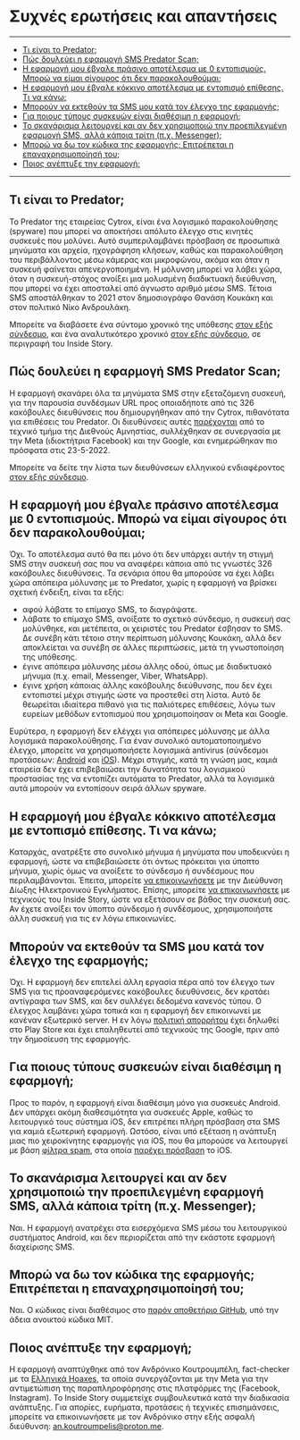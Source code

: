 # Συχνές ερωτήσεις και απαντήσεις

---

* [Τι είναι το Predator;](#τι-είναι-το-predator)
* [Πώς δουλεύει η εφαρμογή SMS Predator Scan;](#%CF%80%CF%8E%CF%82-%CE%B4%CE%BF%CF%85%CE%BB%CE%B5%CF%8D%CE%B5%CE%B9-%CE%B7-%CE%B5%CF%86%CE%B1%CF%81%CE%BC%CE%BF%CE%B3%CE%AE-sms-predator-scan)
* [Η εφαρμογή μου έβγαλε πράσινο αποτέλεσμα με 0 εντοπισμούς. Μπορώ να είμαι σίγουρος ότι δεν παρακολουθούμαι;](#%CE%B7-%CE%B5%CF%86%CE%B1%CF%81%CE%BC%CE%BF%CE%B3%CE%AE-%CE%BC%CE%BF%CF%85-%CE%AD%CE%B2%CE%B3%CE%B1%CE%BB%CE%B5-%CF%80%CF%81%CE%AC%CF%83%CE%B9%CE%BD%CE%BF-%CE%B1%CF%80%CE%BF%CF%84%CE%AD%CE%BB%CE%B5%CF%83%CE%BC%CE%B1-%CE%BC%CE%B5-0-%CE%B5%CE%BD%CF%84%CE%BF%CF%80%CE%B9%CF%83%CE%BC%CE%BF%CF%8D%CF%82-%CE%BC%CF%80%CE%BF%CF%81%CF%8E-%CE%BD%CE%B1-%CE%B5%CE%AF%CE%BC%CE%B1%CE%B9-%CF%83%CE%AF%CE%B3%CE%BF%CF%85%CF%81%CE%BF%CF%82-%CF%8C%CF%84%CE%B9-%CE%B4%CE%B5%CE%BD-%CF%80%CE%B1%CF%81%CE%B1%CE%BA%CE%BF%CE%BB%CE%BF%CF%85%CE%B8%CE%BF%CF%8D%CE%BC%CE%B1%CE%B9)
* [Η εφαρμογή μου έβγαλε κόκκινο αποτέλεσμα με εντοπισμό επίθεσης. Τι να κάνω;](#%CE%B7-%CE%B5%CF%86%CE%B1%CF%81%CE%BC%CE%BF%CE%B3%CE%AE-%CE%BC%CE%BF%CF%85-%CE%AD%CE%B2%CE%B3%CE%B1%CE%BB%CE%B5-%CE%BA%CF%8C%CE%BA%CE%BA%CE%B9%CE%BD%CE%BF-%CE%B1%CF%80%CE%BF%CF%84%CE%AD%CE%BB%CE%B5%CF%83%CE%BC%CE%B1-%CE%BC%CE%B5-%CE%B5%CE%BD%CF%84%CE%BF%CF%80%CE%B9%CF%83%CE%BC%CF%8C-%CE%B5%CF%80%CE%AF%CE%B8%CE%B5%CF%83%CE%B7%CF%82-%CF%84%CE%B9-%CE%BD%CE%B1-%CE%BA%CE%AC%CE%BD%CF%89)
* [Μπορούν να εκτεθούν τα SMS μου κατά τον έλεγχο της εφαρμογής;](#%CE%BC%CF%80%CE%BF%CF%81%CE%BF%CF%8D%CE%BD-%CE%BD%CE%B1-%CE%B5%CE%BA%CF%84%CE%B5%CE%B8%CE%BF%CF%8D%CE%BD-%CF%84%CE%B1-sms-%CE%BC%CE%BF%CF%85-%CE%BA%CE%B1%CF%84%CE%AC-%CF%84%CE%BF%CE%BD-%CE%AD%CE%BB%CE%B5%CE%B3%CF%87%CE%BF-%CF%84%CE%B7%CF%82-%CE%B5%CF%86%CE%B1%CF%81%CE%BC%CE%BF%CE%B3%CE%AE%CF%82)
* [Για ποιους τύπους συσκευών είναι διαθέσιμη η εφαρμογή;](#%CE%B3%CE%B9%CE%B1-%CF%80%CE%BF%CE%B9%CE%BF%CF%85%CF%82-%CF%84%CF%8D%CF%80%CE%BF%CF%85%CF%82-%CF%83%CF%85%CF%83%CE%BA%CE%B5%CF%85%CF%8E%CE%BD-%CE%B5%CE%AF%CE%BD%CE%B1%CE%B9-%CE%B4%CE%B9%CE%B1%CE%B8%CE%AD%CF%83%CE%B9%CE%BC%CE%B7-%CE%B7-%CE%B5%CF%86%CE%B1%CF%81%CE%BC%CE%BF%CE%B3%CE%AE)
* [Το σκανάρισμα λειτουργεί και αν δεν χρησιμοποιώ την προεπιλεγμένη εφαρμογή SMS, αλλά κάποια τρίτη (π.χ. Messenger);](#%CF%84%CE%BF-%CF%83%CE%BA%CE%B1%CE%BD%CE%AC%CF%81%CE%B9%CF%83%CE%BC%CE%B1-%CE%BB%CE%B5%CE%B9%CF%84%CE%BF%CF%85%CF%81%CE%B3%CE%B5%CE%AF-%CE%BA%CE%B1%CE%B9-%CE%B1%CE%BD-%CE%B4%CE%B5%CE%BD-%CF%87%CF%81%CE%B7%CF%83%CE%B9%CE%BC%CE%BF%CF%80%CE%BF%CE%B9%CF%8E-%CF%84%CE%B7%CE%BD-%CF%80%CF%81%CE%BF%CE%B5%CF%80%CE%B9%CE%BB%CE%B5%CE%B3%CE%BC%CE%AD%CE%BD%CE%B7-%CE%B5%CF%86%CE%B1%CF%81%CE%BC%CE%BF%CE%B3%CE%AE-sms-%CE%B1%CE%BB%CE%BB%CE%AC-%CE%BA%CE%AC%CF%80%CE%BF%CE%B9%CE%B1-%CF%84%CF%81%CE%AF%CF%84%CE%B7-%CF%80%CF%87-messenger)
* [Μπορώ να δω τον κώδικα της εφαρμογής; Επιτρέπεται η επαναχρησιμοποίησή του;](#%CE%BC%CF%80%CE%BF%CF%81%CF%8E-%CE%BD%CE%B1-%CE%B4%CF%89-%CF%84%CE%BF%CE%BD-%CE%BA%CF%8E%CE%B4%CE%B9%CE%BA%CE%B1-%CF%84%CE%B7%CF%82-%CE%B5%CF%86%CE%B1%CF%81%CE%BC%CE%BF%CE%B3%CE%AE%CF%82-%CE%B5%CF%80%CE%B9%CF%84%CF%81%CE%AD%CF%80%CE%B5%CF%84%CE%B1%CE%B9-%CE%B7-%CE%B5%CF%80%CE%B1%CE%BD%CE%B1%CF%87%CF%81%CE%B7%CF%83%CE%B9%CE%BC%CE%BF%CF%80%CE%BF%CE%AF%CE%B7%CF%83%CE%AE-%CF%84%CE%BF%CF%85)
* [Ποιος ανέπτυξε την εφαρμογή;](#%CF%80%CE%BF%CE%B9%CE%BF%CF%82-%CE%B1%CE%BD%CE%AD%CF%80%CF%84%CF%85%CE%BE%CE%B5-%CF%84%CE%B7%CE%BD-%CE%B5%CF%86%CE%B1%CF%81%CE%BC%CE%BF%CE%B3%CE%AE)

---

## Τι είναι το Predator;

Το Predator της εταιρείας Cytrox, είναι ένα λογισμικό παρακολούθησης (spyware) που μπορεί να αποκτήσει απόλυτο έλεγχο στις κινητές συσκευές που μολύνει. Αυτό συμπεριλαμβάνει πρόσβαση σε προσωπικά μηνύματα και αρχεία, ηχογράφηση κλήσεων, καθώς και παρακολούθηση του περιβάλλοντος μέσω κάμερας και μικροφώνου, ακόμα και όταν η συσκευή φαίνεται απενεργοποιημένη. Η μόλυνση μπορεί να λάβει χώρα, όταν η συσκευή-στόχος ανοίξει μια μολυσμένη διαδικτυακή διεύθυνση, που μπορεί να έχει αποσταλεί από άγνωστο αριθμό μέσω SMS. Τέτοια SMS αποστάλθηκαν το 2021 στον δημοσιογράφο Θανάση Κουκάκη και στον πολιτικό Νίκο Ανδρουλάκη. 

Μπορείτε να διαβάσετε ένα σύντομο χρονικό της υπόθεσης [στον εξής σύνδεσμο](https://mailchi.mp/insidestory.gr/nphlh7jzcb-1339247), και ένα αναλυτικότερο χρονικό [στον εξής σύνδεσμο](https://insidestory.gr/article/predator-stin-ellada-hroniko-ton-apokalypseon?token=E36120MB1L), σε περιγραφή του Inside Story.

## Πώς δουλεύει η εφαρμογή SMS Predator Scan;

Η εφαρμογή σκανάρει όλα τα μηνύματα SMS στην εξεταζόμενη συσκευή, για την παρουσία συνδέσμων URL προς οποιαδήποτε από τις 326 κακόβουλες διευθύνσεις που δημιουργήθηκαν από την Cytrox, πιθανότατα για επιθέσεις του Predator. Οι διευθύνσεις αυτές [παρέχονται](https://github.com/AmnestyTech/investigations/tree/master/2021-12-16_cytrox) από το τεχνικό τμήμα της Διεθνούς Αμνηστίας, συλλέχθηκαν σε συνεργασία με την Meta (ιδιοκτήτρια Facebook) και την Google, και ενημερώθηκαν πιο πρόσφατα στις 23-5-2022. 

Μπορείτε να δείτε την λίστα των διευθύνσεων ελληνικού ενδιαφέροντος [στον εξής σύνδεσμο](https://insidestory.gr/article/neo-logismiko-kataskopeias-predator-kai-oi-doyleies-stin-ellada?token=V2Q30SQ9U2#:~:text=%CE%99%CF%83%CF%84%CE%BF%CF%83%CE%B5%CE%BB%CE%AF%CE%B4%CE%B5%CF%82%20%CE%B5%CE%BB%CE%BB%CE%B7%CE%BD%CE%B9%CE%BA%CE%BF%CF%8D%20%CE%B5%CE%BD%CE%B4%CE%B9%CE%B1%CF%86%CE%AD%CF%81%CE%BF%CE%BD%CF%84%CE%BF%CF%82).

## Η εφαρμογή μου έβγαλε πράσινο αποτέλεσμα με 0 εντοπισμούς. Μπορώ να είμαι σίγουρος ότι δεν παρακολουθούμαι;

Όχι. Το αποτέλεσμα αυτό θα πει μόνο ότι δεν υπάρχει αυτήν τη στιγμή SMS στην συσκευή σας που να αναφέρει κάποια από τις γνωστές 326 κακόβουλες διευθύνσεις. Τα σενάρια όπου θα μπορούσε να έχει λάβει χώρα απόπειρα μόλυνσης με το Predator, χωρίς η εφαρμογή να βρίσκει σχετική ένδειξη, είναι τα εξής:

* αφού λάβατε το επίμαχο SMS, το διαγράψατε.
* λάβατε το επίμαχο SMS, ανοίξατε το σχετικό σύνδεσμο, η συσκευή σας μολύνθηκε, και μετέπειτα, οι χειριστές του Predator έσβησαν το SMS. Δε συνέβη κάτι τέτοιο στην περίπτωση μόλυνσης Κουκάκη, αλλά δεν αποκλείεται να συνέβη σε άλλες περιπτώσεις, μετά τη γνωστοποίηση της υπόθεσης.
* έγινε απόπειρα μόλυνσης μέσω άλλης οδού, όπως με διαδικτυακό μήνυμα (π.χ. email, Messenger, Viber, WhatsApp).
* έγινε χρήση κάποιας άλλης κακόβουλης διεύθυνσης, που δεν έχει εντοπιστεί μέχρι στιγμής ώστε να προστεθεί στη λίστα. Αυτό δε θεωρείται ιδιαίτερα πιθανό για τις παλιότερες επιθέσεις, λόγω των ευρείων μεθόδων εντοπισμού που χρησιμοποίησαν οι Meta και Google.

Ευρύτερα, η εφαρμογή δεν ελέγχει για απόπειρες μόλυνσης με άλλα λογισμικά παρακολούθησης. Για έναν συνολικό αυτοματοποιημένο έλεγχο, μπορείτε να χρησιμοποιήσετε λογισμικά antivirus (σύνδεσμοι προτάσεων: [Android](https://www.tomsguide.com/best-picks/best-android-antivirus) και [iOS](https://www.techradar.com/best/best-iphone-antivirus-app)). Μέχρι στιγμής, κατά τη γνώση μας, καμιά εταιρεία δεν έχει επιβεβαιώσει την δυνατότητα του λογισμικού προστασίας της να εντοπίζει αυτόματα το Predator, αλλά τα λογισμικά αυτά μπορούν να εντοπίσουν σειρά άλλων spyware.

## Η εφαρμογή μου έβγαλε κόκκινο αποτέλεσμα με εντοπισμό επίθεσης. Τι να κάνω;

Καταρχάς, ανατρέξτε στο συνολικό μήνυμα ή μηνύματα που υποδεικνύει η εφαρμογή, ώστε να επιβεβαιώσετε ότι όντως πρόκειται για ύποπτο μήνυμα, χωρίς όμως να ανοίξετε το σύνδεσμο ή συνδέσμους που περιλαμβάνονται. Έπειτα, μπορείτε [να επικοινωνήσετε](https://cyberalert.gr/contact/) με την Διεύθυνση Δίωξης Ηλεκτρονικού Εγκλήματος. Επίσης, μπορείτε [να επικοινωνήσετε](mailto:insidestoryeditorial@mailfence.com) με τεχνικούς του Inside Story, ώστε να εξετάσουν σε βάθος την συσκευή σας. Αν έχετε ανοίξει τον ύποπτο σύνδεσμο ή συνδέσμους, χρησιμοποιήστε άλλη συσκευή για τις εν λόγω επικοινωνίες.

## Μπορούν να εκτεθούν τα SMS μου κατά τον έλεγχο της εφαρμογής;

Όχι. Η εφαρμογή δεν επιτελεί άλλη εργασία πέρα από τον έλεγχο των SMS για τις προαναφερόμενες κακόβουλες διευθύνσεις, δεν κρατάει αντίγραφα των SMS, και δεν συλλέγει δεδομένα κανενός τύπου. Ο έλεγχος λαμβάνει χώρα τοπικά και η εφαρμογή δεν επικοινωνεί με κανέναν εξωτερικό server. Η εν λόγω [πολιτική απορρήτου](https://support.google.com/googleplay/android-developer/answer/10787469?hl=en) έχει δηλωθεί στο Play Store και έχει επαληθευτεί από τεχνικούς της Google, πριν από την δημοσίευση της εφαρμογής.

## Για ποιους τύπους συσκευών είναι διαθέσιμη η εφαρμογή;

Προς το παρόν, η εφαρμογή είναι διαθέσιμη μόνο για συσκευές Android. Δεν υπάρχει ακόμη διαθεσιμότητα για συσκευές Apple, καθώς το λειτουργικό τους σύστημα iOS, δεν επιτρέπει πλήρη πρόσβαση στα SMS για καμιά εξωτερική εφαρμογή. Ωστόσο, είναι υπό εξέταση η ανάπτυξη μιας πιο χειροκίνητης εφαρμογής για iOS, που θα μπορούσε να λειτουργεί με βάση [φίλτρα spam](https://developer.apple.com/documentation/sms_and_call_reporting/sms_and_mms_message_filtering), στα οποία [παρέχει πρόσβαση](https://9to5mac.com/2022/06/15/sms-filtering-api-more-categories-ios-16/) το iOS.

## Το σκανάρισμα λειτουργεί και αν δεν χρησιμοποιώ την προεπιλεγμένη εφαρμογή SMS, αλλά κάποια τρίτη (π.χ. Messenger);

Ναι. Η εφαρμογή ανατρέχει στα εισερχόμενα SMS μέσω του λειτουργικού συστήματος Android, και δεν περιορίζεται από την εκάστοτε εφαρμογή διαχείρισης SMS.

## Μπορώ να δω τον κώδικα της εφαρμογής; Επιτρέπεται η επαναχρησιμοποίησή του;

Ναι. Ο κώδικας είναι διαθέσιμος στο [παρόν αποθετήριο GitHub](https://github.com/an-ko-7/sms-predator-scan), υπό την άδεια ανοικτού κώδικα MIT.

## Ποιος ανέπτυξε την εφαρμογή;

Η εφαρμογή αναπτύχθηκε από τον Ανδρόνικο Κουτρουμπέλη, fact-checker με τα [Ελληνικά Hoaxes](https://www.ellinikahoaxes.gr/), τα οποία συνεργάζονται με την Meta για την αντιμετώπιση της παραπληροφόρησης στις πλατφόρμες της (Facebook, Instagram). Το Inside Story συμμετείχε συμβουλευτικά κατά την διαδικασία ανάπτυξης. Για απορίες, ευρήματα, προτάσεις ή τεχνικές επισημάνσεις, μπορείτε να επικοινωνήσετε με τον Ανδρόνικο στην εξής ασφαλή διεύθυνση: <an.koutroumpelis@proton.me>.
